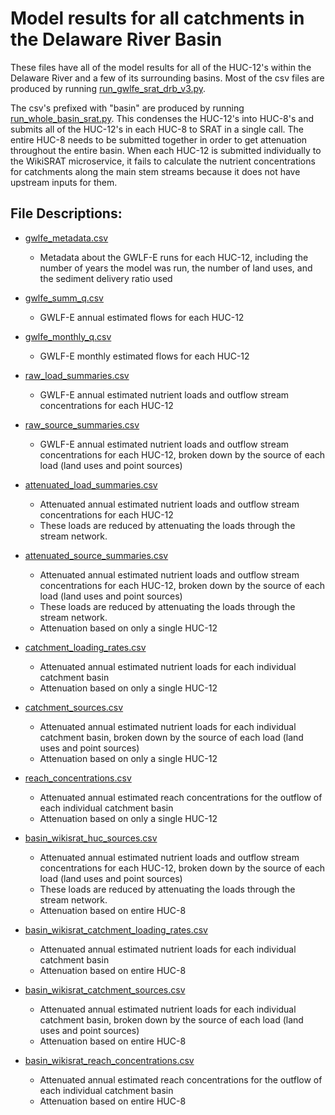 # Model results for all catchments in the Delaware River Basin

These files have all of the model results for all of the HUC-12's within the Delaware River and a few of its surrounding basins.
Most of the csv files are produced by running [run_gwlfe_srat_drb_v3.py](https://github.com/WikiWatershed/pollution-assessment/blob/main/stage2/DRB_GWLFE/run_gwlfe_srat_drb_v3.py).

The csv's prefixed with "basin" are produced by running [run_whole_basin_srat.py](https://github.com/WikiWatershed/pollution-assessment/blob/main/stage2/DRB_GWLFE/run_whole_basin_srat.py).
This condenses the HUC-12's into HUC-8's and submits all of the HUC-12's in each HUC-8 to SRAT in a single call.
The entire HUC-8 needs to be submitted together in order to get attenuation throughout the entire basin.
When each HUC-12 is submitted individually to the WikiSRAT microservice, it fails to calculate the nutrient concentrations for catchments along the main stem streams because it does not have upstream inputs for them.

## File Descriptions:

- [gwlfe_metadata.csv](https://github.com/WikiWatershed/pollution-assessment/blob/main/stage2/DRB_GWLFE/mmw_results/gwlfe_metadata.csv)
  - Metadata about the GWLF-E runs for each HUC-12, including the number of years the model was run, the number of land uses, and the sediment delivery ratio used

- [gwlfe_summ_q.csv](https://github.com/WikiWatershed/pollution-assessment/blob/main/stage2/DRB_GWLFE/mmw_results/gwlfe_summ_q.csv)
  - GWLF-E annual estimated flows for each HUC-12

- [gwlfe_monthly_q.csv](https://github.com/WikiWatershed/pollution-assessment/blob/main/stage2/DRB_GWLFE/mmw_results/gwlfe_monthly_q.csv)
  - GWLF-E monthly estimated flows for each HUC-12

- [raw_load_summaries.csv](https://github.com/WikiWatershed/pollution-assessment/blob/main/stage2/DRB_GWLFE/mmw_results/raw_load_summaries.csv)
  - GWLF-E annual estimated nutrient loads and outflow stream concentrations for each HUC-12

- [raw_source_summaries.csv](https://github.com/WikiWatershed/pollution-assessment/blob/main/stage2/DRB_GWLFE/mmw_results/raw_source_summaries.csv)
  - GWLF-E annual estimated nutrient loads and outflow stream concentrations for each HUC-12, broken down by the source of each load (land uses and point sources)

- [attenuated_load_summaries.csv](https://github.com/WikiWatershed/pollution-assessment/blob/main/stage2/DRB_GWLFE/mmw_results/attenuated_load_summaries.csv)
  - Attenuated annual estimated nutrient loads and outflow stream concentrations for each HUC-12
  - These loads are reduced by attenuating the loads through the stream network.

- [attenuated_source_summaries.csv](https://github.com/WikiWatershed/pollution-assessment/blob/main/stage2/DRB_GWLFE/mmw_results/attenuated_source_summaries.csv)
  - Attenuated annual estimated nutrient loads and outflow stream concentrations for each HUC-12, broken down by the source of each load (land uses and point sources)
  - These loads are reduced by attenuating the loads through the stream network.
  - Attenuation based on only a single HUC-12

- [catchment_loading_rates.csv](https://github.com/WikiWatershed/pollution-assessment/blob/main/stage2/DRB_GWLFE/mmw_results/catchment_loading_rates.csv)
  - Attenuated annual estimated nutrient loads for each individual catchment basin
  - Attenuation based on only a single HUC-12

- [catchment_sources.csv](https://github.com/WikiWatershed/pollution-assessment/blob/main/stage2/DRB_GWLFE/mmw_results/catchment_sources.csv)
  - Attenuated annual estimated nutrient loads for each individual catchment basin, broken down by the source of each load (land uses and point sources)
  - Attenuation based on only a single HUC-12

- [reach_concentrations.csv](https://github.com/WikiWatershed/pollution-assessment/blob/main/stage2/DRB_GWLFE/mmw_results/reach_concentrations.csv)
  - Attenuated annual estimated reach concentrations for the outflow of each individual catchment basin
  - Attenuation based on only a single HUC-12

- [basin_wikisrat_huc_sources.csv](https://github.com/WikiWatershed/pollution-assessment/blob/main/stage2/DRB_GWLFE/mmw_results/basin_wikisrat_huc_sources.csv)
  - Attenuated annual estimated nutrient loads and outflow stream concentrations for each HUC-12, broken down by the source of each load (land uses and point sources)
  - These loads are reduced by attenuating the loads through the stream network.
  - Attenuation based on entire HUC-8

- [basin_wikisrat_catchment_loading_rates.csv](https://github.com/WikiWatershed/pollution-assessment/blob/main/stage2/DRB_GWLFE/mmw_results/basin_wikisrat_catchment_loading_rates.csv)
  - Attenuated annual estimated nutrient loads for each individual catchment basin
  - Attenuation based on entire HUC-8

- [basin_wikisrat_catchment_sources.csv](https://github.com/WikiWatershed/pollution-assessment/blob/main/stage2/DRB_GWLFE/mmw_results/basin_wikisrat_catchment_sources.csv)
  - Attenuated annual estimated nutrient loads for each individual catchment basin, broken down by the source of each load (land uses and point sources)
  - Attenuation based on entire HUC-8

- [basin_wikisrat_reach_concentrations.csv](https://github.com/WikiWatershed/pollution-assessment/blob/main/stage2/DRB_GWLFE/mmw_results/basin_wikisrat_reach_concentrations.csv)
  - Attenuated annual estimated reach concentrations for the outflow of each individual catchment basin
  - Attenuation based on entire HUC-8
